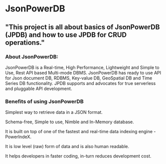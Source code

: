 # JsonPowerDB

## "This project is all about basics of JsonPowerDB (JPDB) and how to use JPDB for CRUD operations."

### About JsonPowerDB:
JsonPowerDB is a Real-time, High Performance, Lightweight and Simple to Use, Rest API based Multi-mode DBMS. JsonPowerDB has ready to use API for Json document DB, RDBMS, Key-value DB, GeoSpatial DB and Time Series DB functionality. JPDB supports and advocates for true serverless and pluggable API development.

### Benefits of using JsonPowerDB
Simplest way to retrieve data in a JSON format.

Schema-free, Simple to use, Nimble and In-Memory database.

It is built on top of one of the fastest and real-time data indexing engine - PowerIndeX.

It is low level (raw) form of data and is also human readable.

It helps developers in faster coding, in-turn reduces development cost.
